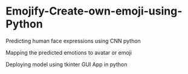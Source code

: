# Emojify-Create-own-emoji-using-Python

Predicting human face expressions using CNN python

Mapping the predicted emotions to avatar or emoji

Deploying model using tkinter GUI App in python


